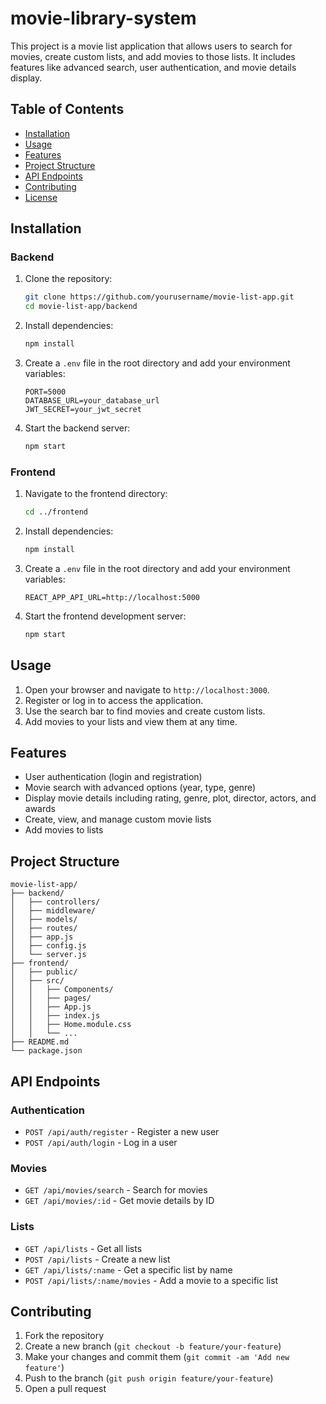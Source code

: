 # movie-library-system


This project is a movie list application that allows users to search for movies, create custom lists, and add movies to those lists. It includes features like advanced search, user authentication, and movie details display.

## Table of Contents

- [Installation](#installation)
- [Usage](#usage)
- [Features](#features)
- [Project Structure](#project-structure)
- [API Endpoints](#api-endpoints)
- [Contributing](#contributing)
- [License](#license)

## Installation

### Backend

1. Clone the repository:
   ```bash
   git clone https://github.com/yourusername/movie-list-app.git
   cd movie-list-app/backend
   ```

2. Install dependencies:
   ```bash
   npm install
   ```

3. Create a `.env` file in the root directory and add your environment variables:
   ```env
   PORT=5000
   DATABASE_URL=your_database_url
   JWT_SECRET=your_jwt_secret
   ```

4. Start the backend server:
   ```bash
   npm start
   ```

### Frontend

1. Navigate to the frontend directory:
   ```bash
   cd ../frontend
   ```

2. Install dependencies:
   ```bash
   npm install
   ```

3. Create a `.env` file in the root directory and add your environment variables:
   ```env
   REACT_APP_API_URL=http://localhost:5000
   ```

4. Start the frontend development server:
   ```bash
   npm start
   ```

## Usage

1. Open your browser and navigate to `http://localhost:3000`.
2. Register or log in to access the application.
3. Use the search bar to find movies and create custom lists.
4. Add movies to your lists and view them at any time.

## Features

- User authentication (login and registration)
- Movie search with advanced options (year, type, genre)
- Display movie details including rating, genre, plot, director, actors, and awards
- Create, view, and manage custom movie lists
- Add movies to lists

## Project Structure

```
movie-list-app/
├── backend/
│   ├── controllers/
│   ├── middleware/
│   ├── models/
│   ├── routes/
│   ├── app.js
│   ├── config.js
│   └── server.js
├── frontend/
│   ├── public/
│   ├── src/
│   │   ├── Components/
│   │   ├── pages/
│   │   ├── App.js
│   │   ├── index.js
│   │   ├── Home.module.css
│   │   └── ...
├── README.md
└── package.json
```

## API Endpoints

### Authentication

- `POST /api/auth/register` - Register a new user
- `POST /api/auth/login` - Log in a user

### Movies

- `GET /api/movies/search` - Search for movies
- `GET /api/movies/:id` - Get movie details by ID

### Lists

- `GET /api/lists` - Get all lists
- `POST /api/lists` - Create a new list
- `GET /api/lists/:name` - Get a specific list by name
- `POST /api/lists/:name/movies` - Add a movie to a specific list

## Contributing

1. Fork the repository
2. Create a new branch (`git checkout -b feature/your-feature`)
3. Make your changes and commit them (`git commit -am 'Add new feature'`)
4. Push to the branch (`git push origin feature/your-feature`)
5. Open a pull request

